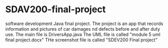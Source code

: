 # SDAV200-final-project
software development Java final project. The project is an app that records information and pictures of car damages nd defects before and after duty use. 
The main file is DriversApp.java
The UML file is called "module 5 uml final project.docx"
THe screenshot file is called "SDEV200 Final project"

